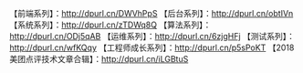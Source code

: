 【前端系列】：http://dpurl.cn/DWVhPpS
【后台系列】：http://dpurl.cn/obtIVn
【系统系列】：http://dpurl.cn/zTDWq8Q
【算法系列】：http://dpurl.cn/ODj5qAB
【运维系列】：http://dpurl.cn/6zjgHFj
【测试系列】：http://dpurl.cn/wfKQqy
【工程师成长系列】：http://dpurl.cn/p5sPoKT
【2018美团点评技术文章合辑】：http://dpurl.cn/iLGBtuS
